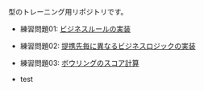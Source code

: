 型のトレーニング用リポジトリです。

- 練習問題01: [ビジネスルールの実装](./ex01-business-rules/)
- 練習問題02: [提携先毎に異なるビジネスロジックの実装](./ex02-pluggable/)
- 練習問題03: [ボウリングのスコア計算](./ex03-bowling/)

- test
